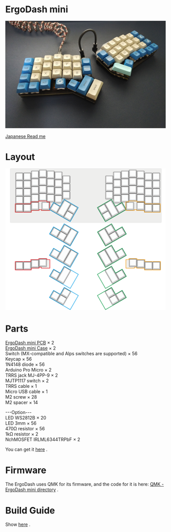 # ErgoDash mini

![ErgoDash](https://github.com/omkbd/picture/blob/master/Ergodashmini.jpg)

[Japanese Read me](https://github.com/omkbd/ErgoDash/blob/master/miini/Doc/ergodashmini_jp.md)

# Layout

![layout](https://github.com/omkbd/picture/blob/master/ergodashmini-layout.png)

# Parts

[ErgoDash mini PCB](https://github.com/omkbd/ErgoDash/tree/master/mini/PCB)
 × 2  
[ErgoDash mini Case](https://github.com/omkbd/ErgoDash/tree/master/mini/Case)
 × 2  
Switch (MX-compatible and Alps switches are supported) × 56  
Keycap × 56  
1N4148 diode × 56  
Arduino Pro Micro × 2  
TRRS jack MJ-4PP-9 × 2  
MJTP1117 switch × 2  
TRRS cable × 1  
Micro USB cable × 1  
M2 screw × 28  
M2 spacer × 14  

---Option---  
LED WS2812B × 20  
LED 3mm × 56  
470Ω resistor × 56  
1kΩ resistor × 2  
NchMOSFET IRLML6344TRPbF × 2  

You can get it
[here](https://dashkbd.booth.pm/items/1011978)
.

# Firmware

The ErgoDash uses QMK for its firmware, and the code for it is here:
[QMK - ErgoDash mini directory](https://github.com/qmk/qmk_firmware/tree/master/keyboards/ergodash/mini)
.  

# Build Guide

Show
[here](https://github.com/omkbd/ErgoDash/blob/master/mini/Doc/build.md)
.
